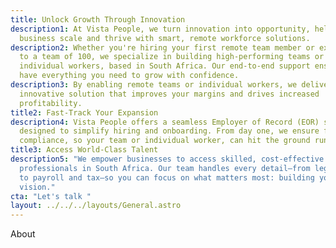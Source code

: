 ```yaml
---
title: Unlock Growth Through Innovation
description1: At Vista People, we turn innovation into opportunity, helping your
  business scale and thrive with smart, remote workforce solutions.
description2: Whether you're hiring your first remote team member or expanding
  to a team of 100, we specialize in building high-performing teams or placing
  individual workers, based in South Africa. Our end-to-end support ensures you
  have everything you need to grow with confidence.
description3: By enabling remote teams or individual workers, we deliver an
  innovative solution that improves your margins and drives increased
  profitability.
title2: Fast-Track Your Expansion
description4: Vista People offers a seamless Employer of Record (EOR) solution
  designed to simplify hiring and onboarding. From day one, we ensure full
  compliance, so your team or individual worker, can hit the ground running.
title3: Access World-Class Talent
description5: "We empower businesses to access skilled, cost-effective
  professionals in South Africa. Our team handles every detail—from legal and HR
  to payroll and tax—so you can focus on what matters most: building your
  vision."
cta: "Let's talk "
layout: ../../../layouts/General.astro
---
```

About